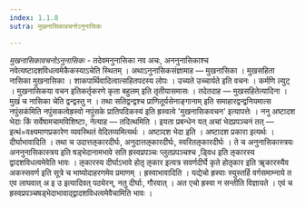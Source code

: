 ```yaml
---
index: 1.1.8
sutra: मुखनासिकावचनोऽनुनासिकः

---
```

_मुखनासिकावचनोऽनुनासिकः_ - तदेवमनुनासिका नव अचः, अननुनासिकाश्च नवेत्यष्टादशविधत्वमेकैकस्याऽचेति स्थितम् । अथाऽनुनासिकसंज्ञामाह — मुखनासिका । मुखसहिता नासिका मुखनासिका । शाकपार्थिवादित्वात्सहितपदस्य लोपः । उच्यते उच्चार्यते इति वचनः । कर्मणि ल्युट् । मुखनासिकया वचन इतिकर्तृकरणे कृता बहुलम् इति तृतीयासमासः । तदेतदाह — मुखसहितेत्यादिना । मुखं च नासिका चेति द्वन्द्वस्तु न । तथा सतिद्वन्द्वश्च प्राणितूर्यसेनाङ्गानाम् इति समाहारद्वन्द्वनियमात्स नपुंसक॑मिति नपुंसकत्वेह्रस्वो नपुंसके प्रातिपदिकस्य॑ इति ह्रस्वत्वे 'मुखनासिकवचन' इत्यापत्तेः । ननु अष्टादश भेदाः किं सर्वेषामचामविशिष्टाः, नेत्याह — तदित्थमिति । इयता प्रबन्धेन यत् अचां भेदप्रपञ्चनं तत् — इत्थं=वक्ष्यमाणप्रकारेण व्यवस्थितं वेदितव्यमित्यर्थः । अष्टादश भेदा इति । अष्टादश प्रकारा इत्यर्थः । दीर्घाभावादिति । तथा च उदात्तऌकारदीर्घः, अनुदात्तऌकारदीर्घः, स्वरितऌकारदीर्घः । ते च अनुनासिकास्त्रयः अननुनासिकास्त्रय इति षड्भेदानामभावे सति ह्रस्वप्रपञ्चः प्लुतप्रपञ्चश्च ,ड्विध इति ऌकारस्य द्वादशविधत्वमेवेति भावः । ऌकारस्य दीर्घाऽभावे होतृ ऌकार इत्यत्र सवर्णदीर्घे कृते होतृकार इति ॠकारस्यैव अकस्सवर्ण इति सूत्रे च भाष्योदाहरणमेव प्रमाणम् । ह्रस्वाभावादिति । यद्येचो ह्रस्वाः स्युस्तर्हि वर्गसमाम्नाये त एव लाघवात् अ इ उ इत्यादिवत् पठ्येरन्, नतु दीर्घाः, गौरवात् । अत एचो ह्रस्वा न सन्तीति विज्ञायते । एवं च ह्रस्वप्रपञ्चषड्भेदाभावाद्द्वादशविधत्वमेवैचामिति भावः ।